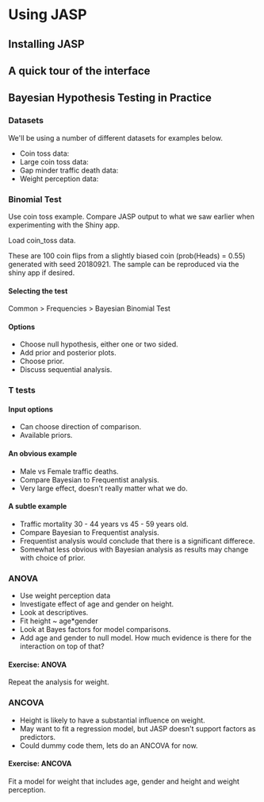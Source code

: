 # Using JASP

## Installing JASP

## A quick tour of the interface

## Bayesian Hypothesis Testing in Practice

### Datasets

We'll be using a number of different datasets for examples below.

* Coin toss data: [](https://tinyurl.com/y8ro4ysf)
* Large coin toss data: [](https://tinyurl.com/y74hwe3u)
* Gap minder traffic death data: [](https://tinyurl.com/y8zz27rr)
* Weight perception data: [](https://tinyurl.com/ydfr8nlw)

### Binomial Test

Use coin toss example. Compare JASP output to what we saw earlier when experimenting with the Shiny app.

Load coin_toss data.

These are 100 coin flips from a slightly biased coin (prob(Heads) = 0.55) generated with seed 20180921. The sample can be reproduced via the shiny app if desired.

#### Selecting the test

Common > Frequencies > Bayesian Binomial Test

#### Options

* Choose null hypothesis, either one or two sided.
* Add prior and posterior plots.
* Choose prior.
* Discuss sequential analysis.

### T tests

#### Input options

* Can choose direction of comparison.
* Available priors.

#### An obvious example

* Male vs Female traffic deaths.
* Compare Bayesian to Frequentist analysis.
* Very large effect, doesn't really matter what we do.

#### A subtle example

* Traffic mortality 30 - 44 years vs 45 - 59 years old.
* Compare Bayesian to Frequentist analysis.
* Frequentist analysis would conclude that there is a significant differece.
* Somewhat less obvious with Bayesian analysis as results may change with choice of prior.

### ANOVA

* Use weight perception data
* Investigate effect of age and gender on height.
* Look at descriptives.
* Fit height ~ age*gender
* Look at Bayes factors for model comparisons.
* Add age and gender to null model. How much evidence is there for the interaction on top of that?

#### Exercise: ANOVA

Repeat the analysis for weight.

### ANCOVA

* Height is likely to have a substantial influence on weight.
* May want to fit a regression model, but JASP doesn't support factors as predictors.
* Could dummy code them, lets do an ANCOVA for now.

#### Exercise: ANCOVA

Fit a model for weight that includes age, gender and height and weight perception.